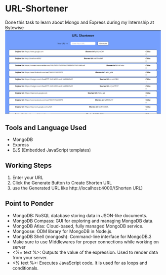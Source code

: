# URL-Shortener
Done this task to learn about Mongo and Express during my Internship at Bytewise
![Alt text](public/bg.png)

## Tools and Language Used
- MongoDB
- Express
- EJS (Embedded JavaScript templates)

## Working Steps
1. Enter your URL
2. Click the Generate Button to Create Shorten URL
3. use the Generated URL like http://localhost:4000/(Shorten URL)

## Point to Ponder
- MongoDB: NoSQL database storing data in JSON-like documents.
- MongoDB Compass: GUI for exploring and managing MongoDB data.
- MongoDB Atlas: Cloud-based, fully managed MongoDB service.
- Mongoose: ODM library for MongoDB in Node.js.
- MongoDB Shell (mongosh): Command-line interface for MongoDB.3
- Make sure to use Middlewares for proper connections while working on server
- <%= text %>: Outputs the value of the expression. Used to render data from your server.
- <% text %>: Executes JavaScript code. It is used for as loops and conditionals.